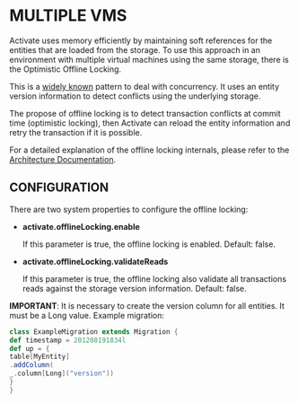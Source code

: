 # MULTIPLE VMS #
Activate uses memory efficiently by maintaining soft references for the entities that are loaded from the storage.
To use this approach in an environment with multiple virtual machines using the same storage, there is the Optimistic Offline Locking.

This is a [widely known](http://martinfowler.com/eaaCatalog/optimisticOfflineLock.html) pattern to deal with concurrency. It uses an entity version information to detect conflicts using the underlying storage.

The propose of offline locking is to detect transaction conflicts at commit time (optimistic locking), then Activate can reload the entity information and retry the transaction if it is possible.

For a detailed explanation of the offline locking internals, please refer to the [Architecture Documentation](http://activate-framework.org/documentation/architecture/#multiple_vms).


## CONFIGURATION ##
There are two system properties to configure the offline locking:

- **activate.offlineLocking.enable**
	
	If this parameter is true, the offline locking is enabled. Default: false.

- **activate.offlineLocking.validateReads**

	If this parameter is true, the offline locking also validate all transactions reads against the storage version information. Default: false.

**IMPORTANT**: It is necessary to create the version column for all entities. It must be a Long value. Example migration:

``` scala
class ExampleMigration extends Migration {
def timestamp = 201208191834l
def up = {
table[MyEntity]
.addColumn(
_.column[Long]("version"))
}
}
```